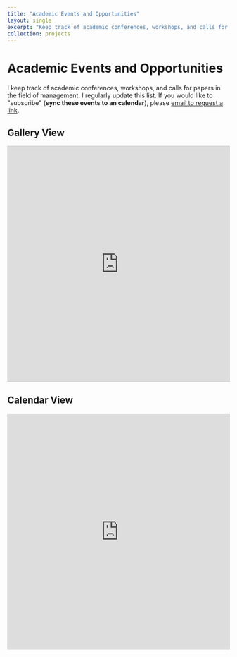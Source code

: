 ```yaml
---
title: "Academic Events and Opportunities"
layout: single
excerpt: "Keep track of academic conferences, workshops, and calls for papers"
collection: projects
---
```

# Academic Events and Opportunities

I keep track of academic conferences, workshops, and calls for papers in the field of management. I regularly update this list. If you would like to "subscribe" (**sync these events to an calendar**), please [email to request a link](mailto:xule.lin@imperial.ac.uk).   

## Gallery View
<iframe class="airtable-embed" src="https://airtable.com/embed/shrspHOdbkSHXXpZZ?backgroundColor=red&viewControls=on" frameborder="0" onmousewheel="" width="100%" height="533" style="background: transparent; border: 1px solid #ccc;"></iframe>


## Calendar View

<iframe class="airtable-embed" src="https://airtable.com/embed/shriZLZlDrUWtyQWL?backgroundColor=red&viewControls=on" frameborder="0" onmousewheel="" width="100%" height="533" style="background: transparent; border: 1px solid #ccc;"></iframe>
